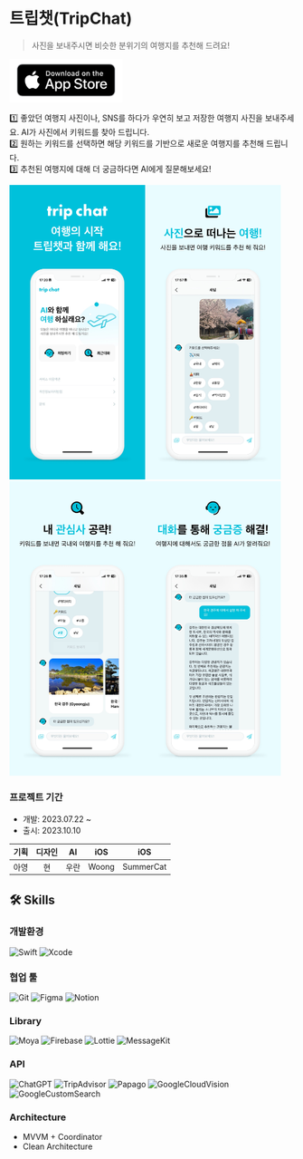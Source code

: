 # 트립챗(TripChat)
> 사진을 보내주시면 비슷한 분위기의 여행지를 추천해 드려요!

<a href="https://apps.apple.com/kr/app/%ED%8A%B8%EB%A6%BD%EC%B1%97/id6467383592?l=ko-KR)" title="앱스토어 링크"><img src="Images/appstorelogo.png" width="200"></a>

1️⃣ 좋았던 여행지 사진이나, SNS를 하다가 우연히 보고 저장한 여행지 사진을 보내주세요. AI가 사진에서 키워드를 찾아 드립니다. </br>
2️⃣ 원하는 키워드를 선택하면 해당 키워드를 기반으로 새로운 여행지를 추천해 드립니다. </br>
3️⃣ 추천된 여행지에 대해 더 궁금하다면 AI에게 질문해보세요! </br>

<img src="Images/screenshot01.png" width = 240><img src="Images/screenshot02.png" width = 240><img src="Images/screenshot03.png" width = 240><img src="Images/screenshot04.png" width = 240>

### 프로젝트 기간
- 개발: 2023.07.22 ~
- 출시: 2023.10.10

| 기획 | 디자인 | AI | iOS | iOS |
|:-:|:-:|:-:|:-:|:-:|
| 아영 | 현 | 우란 | Woong | SummerCat |

## 🛠️ Skills
### 개발환경
<!--배지로 변경 가능한 것은 배지로 변경!-->
![Swift](https://img.shields.io/badge/Swift-5.8-F05138?logo=swift)
![Xcode](https://img.shields.io/badge/Xcode-14.3-147EFB?logo=xcode)

### 협업 툴
![Git](https://img.shields.io/badge/git-%23F05033.svg?logo=git&logoColor=white)
![Figma](https://img.shields.io/badge/figma-%23F24E1E.svg?&logo=figma&logoColor=white)
![Notion](https://img.shields.io/badge/Notion-%23000000.svg?&logo=notion&logoColor=white)

### Library
![Moya](https://img.shields.io/badge/Moya-15.0.3-FB1892)
![Firebase](https://img.shields.io/badge/Firebase-10.15.0-FFCA28?logo=firebase)
![Lottie](https://img.shields.io/badge/Lottie-4.3.3-00DDB3)
![MessageKit](https://img.shields.io/badge/MessageKit-4.2.0-3FC354)

### API
![ChatGPT](https://img.shields.io/badge/chatGPT-74aa9c?&logo=openai&logoColor=white)
![TripAdvisor](https://img.shields.io/badge/TripAdvisor-34E0A1?&logo=tripadvisor&logoColor=white)
![Papago](https://img.shields.io/badge/Papago-03C75A?&logo=naver&logoColor=white)
![GoogleCloudVision](https://img.shields.io/badge/GoogleCloudVision-4285F4?&logo=googlecloud&logoColor=white)
![GoogleCustomSearch](https://img.shields.io/badge/GoogleCustomSearch-4285F4?&logo=google&logoColor=white)

### Architecture
- MVVM + Coordinator
- Clean Architecture

<!-- ## ⭐️ Feature -->
